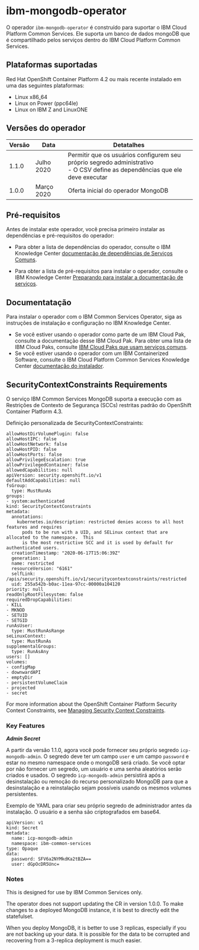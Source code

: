 # ibm-mongodb-operator

O operador `ibm-mongodb-operator` é construído para suportar o IBM Cloud Platform Common Services. Ele suporta um banco de dados mongoDB que é compartilhado pelos serviços dentro do IBM Cloud Platform Common Services.

## Plataformas suportadas

Red Hat OpenShift Container Platform 4.2 ou mais recente instalado em uma das seguintes plataformas:

   - Linux x86_64
   - Linux on Power (ppc64le)
   - Linux on IBM Z and LinuxONE

## Versões do operador

| Versão | Data | Detatalhes |
| ----- | ---- | ----------------- |
| 1.1.0 | Julho 2020 | Permitir que os usuários configurem seu próprio segredo administrativo </br> - O CSV define as dependências que ele deve executar
| 1.0.0 | Março 2020 | Oferta inicial do operador MongoDB

## Pré-requisitos

Antes de instalar este operador, você precisa primeiro instalar as dependências e pré-requisitos do operador:

- Para obter a lista de dependências do operador, consulte o IBM Knowledge Center [documentação de dependências de Serviços Comuns](http://ibm.biz/cpcs_opdependencies).

- Para obter a lista de pré-requisitos para instalar o operador, consulte o IBM Knowledge Center [Preparando para instalar a documentação de serviços](http://ibm.biz/cpcs_opinstprereq).

## Documentatação

Para instalar o operador com o IBM Common Services Operator, siga as instruções de instalação e configuração no IBM Knowledge Center.

- Se você estiver usando o operador como parte de um IBM Cloud Pak, consulte a documentação desse IBM Cloud Pak. Para obter uma lista de IBM Cloud Paks, consulte [IBM Cloud Paks que usam serviços comuns](http://ibm.biz/cpcs_cloudpaks).
- Se você estiver usando o operador com um IBM Containerized Software, consulte o IBM Cloud Platform Common Services Knowledge Center [documentação do instalador](http://ibm.biz/cpcs_opinstall).

## SecurityContextConstraints Requirements

O serviço IBM Common Services MongoDB suporta a execução com as Restrições de Contexto de Segurança (SCCs) restritas padrão do OpenShift Container Platform 4.3.

Definição personalizada de SecurityContextConstraints:

```
allowHostDirVolumePlugin: false
allowHostIPC: false
allowHostNetwork: false
allowHostPID: false
allowHostPorts: false
allowPrivilegeEscalation: true
allowPrivilegedContainer: false
allowedCapabilities: null
apiVersion: security.openshift.io/v1
defaultAddCapabilities: null
fsGroup:
  type: MustRunAs
groups:
- system:authenticated
kind: SecurityContextConstraints
metadata:
  annotations:
    kubernetes.io/description: restricted denies access to all host features and requires
      pods to be run with a UID, and SELinux context that are allocated to the namespace.  This
      is the most restrictive SCC and it is used by default for authenticated users.
  creationTimestamp: "2020-06-17T15:06:39Z"
  generation: 1
  name: restricted
  resourceVersion: "6161"
  selfLink: /apis/security.openshift.io/v1/securitycontextconstraints/restricted
  uid: 255a542b-b0ac-11ea-97cc-00000a104120
priority: null
readOnlyRootFilesystem: false
requiredDropCapabilities:
- KILL
- MKNOD
- SETUID
- SETGID
runAsUser:
  type: MustRunAsRange
seLinuxContext:
  type: MustRunAs
supplementalGroups:
  type: RunAsAny
users: []
volumes:
- configMap
- downwardAPI
- emptyDir
- persistentVolumeClaim
- projected
- secret
```

For more information about the OpenShift Container Platform Security Context Constraints, see [Managing Security Context Constraints](https://docs.openshift.com/container-platform/4.3/authentication/managing-security-context-constraints.html).

### Key Features

**_Admin Secret_**

A partir da versão 1.1.0, agora você pode fornecer seu próprio segredo `icp-mongodb-admin`. O segredo deve ter um campo `user` e um campo `password` e estar no mesmo namespace onde o mongoDB será criado. Se você optar por não fornecer um segredo, um usuário e uma senha aleatórios serão criados e usados. O segredo `icp-mongodb-admin` persistirá após a desinstalação ou remoção do recurso personalizado MongoDB para que a desinstalação e a reinstalação sejam possíveis usando os mesmos volumes persistentes.

Exemplo de YAML para criar seu próprio segredo de administrador antes da instalação. O usuário e a senha são criptografados em base64.
```
apiVersion: v1
kind: Secret
metadata:
  name: icp-mongodb-admin
  namespace: ibm-common-services
type: Opaque
data:
  password: SFV6a2NYMkdKa2tBZA==
  user: dGpOcDR5Unc=
```

### Notes

This is designed for use by IBM Common Services only.

The operator does not support updating the CR in version 1.0.0. To make changes to a deployed MongoDB instance, it is best to directly edit the statefulset.

When you deploy MongoDB, it is better to use 3 replicas, especially if you are not backing up your data. It is possible for the data to be corrupted and recovering from a 3-replica deployment is much easier.
